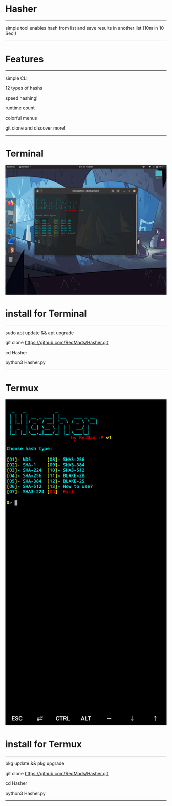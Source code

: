 # Hasher
***
simple tool enables hash from list and save results in another list (10m in 10 Sec!)
***
# Features
***
simple CLI

12 types of hashs

speed hashing!

runtime count

colorful menus

git clone and discover more!
***



# Terminal
![Hasher](https://github.com/RedMads/Hasher/blob/main/images/terminal.png)


# install for Terminal
***
sudo apt update && apt upgrade

git clone https://github.com/RedMads/Hasher.git

cd Hasher

python3 Hasher.py
***

# Termux
![Hasher](https://github.com/RedMads/Hasher/blob/main/images/termux.png)

# install for Termux
***
pkg update && pkg upgrade

git clone https://github.com/RedMads/Hasher.git

cd Hasher

python3 Hasher.py
***


